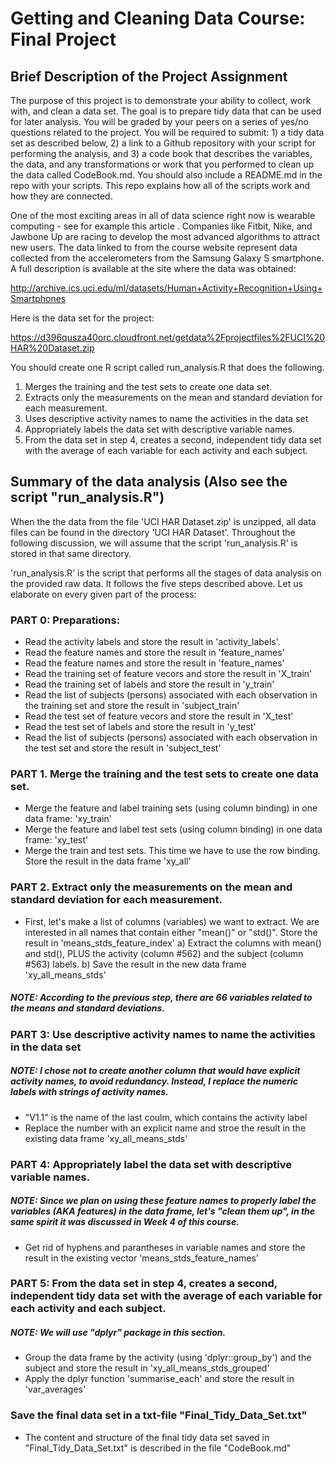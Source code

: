 # Getting and Cleaning Data Course: Final Project

## Brief Description of the Project Assignment

The purpose of this project is to demonstrate your ability to collect, work with, and clean a data set. The goal is to prepare tidy data that can be used for later analysis. You will be graded by your peers on a series of yes/no questions related to the project. You will be required to submit: 1) a tidy data set as described below, 2) a link to a Github repository with your script for performing the analysis, and 3) a code book that describes the variables, the data, and any transformations or work that you performed to clean up the data called CodeBook.md. You should also include a README.md in the repo with your scripts. This repo explains how all of the scripts work and how they are connected.

One of the most exciting areas in all of data science right now is wearable computing - see for example this article . Companies like Fitbit, Nike, and Jawbone Up are racing to develop the most advanced algorithms to attract new users. The data linked to from the course website represent data collected from the accelerometers from the Samsung Galaxy S smartphone. A full description is available at the site where the data was obtained:

http://archive.ics.uci.edu/ml/datasets/Human+Activity+Recognition+Using+Smartphones

Here is the data set for the project:

https://d396qusza40orc.cloudfront.net/getdata%2Fprojectfiles%2FUCI%20HAR%20Dataset.zip

You should create one R script called run_analysis.R that does the following.

1. Merges the training and the test sets to create one data set.
2. Extracts only the measurements on the mean and standard deviation for each measurement.
3. Uses descriptive activity names to name the activities in the data set
4. Appropriately labels the data set with descriptive variable names.
5. From the data set in step 4, creates a second, independent tidy data set with the average of each variable for each activity and each subject.

## Summary of the data analysis (Also see the script "run_analysis.R")

When the the data from the file 'UCI HAR Dataset.zip' is unzipped, all data files can be found in the directory 'UCI HAR Dataset'. Throughout the following discussion, we will assume that the script 'run_analysis.R' is stored in that same directory.

'run_analysis.R' is the script that performs all the stages of data analysis on the provided raw data. It follows the five steps described above. Let us elaborate on every given part of the process:

### PART 0: Preparations:

* Read the activity labels and store the result in 'activity_labels'.
* Read the feature names and store the result in 'feature_names'
* Read the feature names and store the result in 'feature_names'
* Read the training set of feature vecors and store the result in 'X_train'
* Read the training set of labels and store the result in 'y_train'
* Read the list of subjects (persons) associated with each observation in the training set and store the result in 'subject_train'
* Read the test set of feature vecors and store the result in 'X_test'
* Read the test set of labels and store the result in 'y_test'
* Read the list of subjects (persons) associated with each observation in the test set and store the result in 'subject_test'

### PART 1. Merge the training and the test sets to create one data set.

* Merge the feature and label training sets (using column binding) in one data frame: 'xy_train'
* Merge the feature and label test sets (using column binding) in one data frame: 'xy_test'
* Merge the train and test sets. This time we have to use the row binding. Store the result in the data frame 'xy_all'

### PART 2. Extract only the measurements on the mean and  standard deviation for each measurement.

* First, let's make a list of columns (variables) we want to extract. We are interested in all names that contain either "mean()" or "std()". Store the result in 'means_stds_feature_index'
a) Extract the columns with mean() and std(), PLUS the activity (column #562) and the subject (column #563) labels.
b) Save the result in the new data frame 'xy_all_means_stds'

##### NOTE: According to the previous step, there are 66 variables related to the means and standard deviations.

### PART 3: Use descriptive activity names to name the activities in the data set

##### NOTE: I chose not to create another column that would have explicit activity names, to avoid redundancy. Instead, I replace the numeric labels with strings of activity names.

* "V1.1" is the name of the last coulm, which contains the activity label
* Replace the number with an explicit name and stroe the result in the existing data frame 'xy_all_means_stds'

### PART 4: Appropriately label the data set with descriptive variable names.

##### NOTE:  Since we plan on using these feature names to properly label the variables (AKA features) in the data frame, let's "clean them up", in the same spirit it was discussed in Week 4 of this course.

* Get rid of hyphens and parantheses in variable names and store the result in the existing vector 'means_stds_feature_names'

### PART 5: From the data set in step 4, creates a second, independent tidy data set with the average of each variable for each activity and each subject.

##### NOTE:  We will use "dplyr" package in this section.

* Group the data frame by the activity (using 'dplyr::group_by') and the subject and store the result in 'xy_all_means_stds_grouped'
* Apply the dplyr function 'summarise_each' and store the result in 'var_averages'

### Save the final data set in a txt-file "Final_Tidy_Data_Set.txt"
* The content and structure of the final tidy data set saved in "Final_Tidy_Data_Set.txt" is described in the file "CodeBook.md"